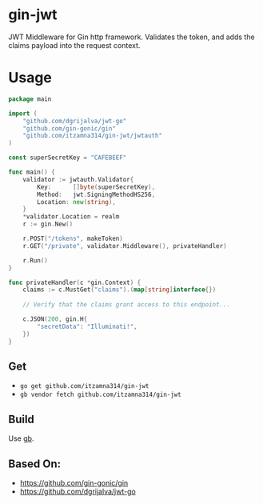 # gin-jwt
JWT Middleware for Gin http framework.  Validates the token, and adds the claims payload into the request context.

# Usage
```go
package main

import (
	"github.com/dgrijalva/jwt-go"
	"github.com/gin-gonic/gin"
	"github.com/itzamna314/gin-jwt/jwtauth"
)

const superSecretKey = "CAFEBEEF"

func main() {
	validator := jwtauth.Validator{
		Key:      []byte(superSecretKey),
		Method:   jwt.SigningMethodHS256,
		Location: new(string),
	}
	*validator.Location = realm
	r := gin.New()

	r.POST("/tokens", makeToken)
	r.GET("/private", validator.Middleware(), privateHandler)

	r.Run()
}

func privateHandler(c *gin.Context) {
	claims := c.MustGet("claims").(map[string]interface{})
	
	// Verify that the claims grant access to this endpoint...

	c.JSON(200, gin.H{
		"secretData": "Illuminati!",
	})
}
```
## Get
* `go get github.com/itzamna314/gin-jwt`
* `gb vendor fetch github.com/itzamna314/gin-jwt`

## Build
Use [gb](https://getgb.io/).

## Based On:
* https://github.com/gin-gonic/gin
* https://github.com/dgrijalva/jwt-go
